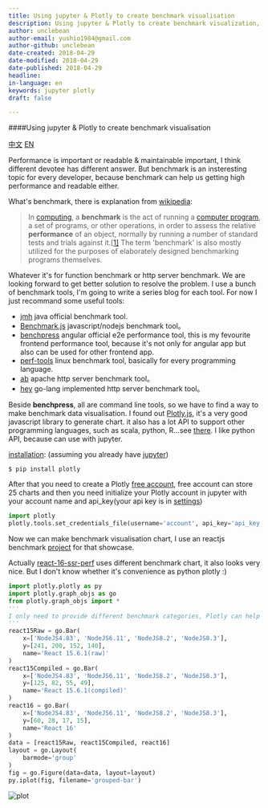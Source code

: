 ```yaml
---
title: Using jupyter & Plotly to create benchmark visualisation
description: Using jupyter & Plotly to create benchmark visualization, unquote splicing.
author: unclebean
author-email: yushio1984@gmail.com
author-github: unclebean
date-created: 2018-04-29
date-modified: 2018-04-29
date-published: 2018-04-29
headline:
in-language: en
keywords: jupyter plotly 
draft: false

---
```


####Using jupyter & Plotly to create benchmark visualisation

[中文](https://unclebean.github.io/performance-chart.html) [EN](https://unclebean.github.io/performance-chart_en.html)

Performance is important or readable & maintainable important, I think different devotee has different answer. But benchmark is an insteresting topic for every developer, because benchmark can help us getting high performance and readable either.

What's benchmark, there is explanation from [wikipedia](https://en.wikipedia.org/wiki/Benchmark_(computing)):

> In [computing](https://en.wikipedia.org/wiki/Computing), a **benchmark** is the act of running a [computer program](https://en.wikipedia.org/wiki/Computer_program), a set of programs, or other operations, in order to assess the relative **performance** of an object, normally by running a number of standard tests and trials against it.[[1\]](https://en.wikipedia.org/wiki/Benchmark_(computing)#cite_note-1) The term 'benchmark' is also mostly utilized for the purposes of elaborately designed benchmarking programs themselves.

Whatever it's for function benchmark or http server benchmark. We are looking forward to get better solution to resolve the problem. I use a bunch of benchmark tools, I'm going to write a series blog for each tool. For now I just recommand some useful tools:

- [jmh](http://openjdk.java.net/projects/code-tools/jmh/) java official benchmark tool.
- [Benchmark.js](https://benchmarkjs.com/) javascript/nodejs benchmark tool。
- [benchpress](https://github.com/angular/angular/tree/master/packages/benchpress) angular official e2e performance tool, this is my fevourite frontend performance tool, because it's not only for angular app but also can be used for other frontend app.
- [perf-tools](https://github.com/brendangregg/perf-tools) linux benchmark tool, basically for every programming language.
- [ab](https://httpd.apache.org/docs/2.4/programs/ab.html) apache http server benchmark tool。
- [hey](https://github.com/rakyll/hey) go-lang implemented http server benchmark tool。

Beside **benchpress**, all are command line tools, so we have to find a way to make benchmark data visualisation. I found out [Plotly.js](https://plot.ly/javascript/), it's a very good javascript library to generate chart. it also has a lot API to support other programming languages, such as scala, python, R…see [there](https://plot.ly/api/). I like python API, because can use with jupyter.

[installation](https://plot.ly/python/getting-started/): (assuming you already have [jupyter](http://jupyter.org))

```shell
$ pip install plotly 
```

After that you need to create a Plotly [free account](https://plot.ly/feed/), free account can store 25 charts and then you need initialize your Plotly account in jupyter with your account name and api_key(your api key is in [settings](https://plot.ly/settings/api))

```python
import plotly
plotly.tools.set_credentials_file(username='account', api_key='api_key')
```

Now we can make benchmark visualisation chart, I use an reactjs benchmark [project](https://github.com/aickin/react-16-ssr-perf/tree/new-prod-mode-15) for that showcase.

Actually [react-16-ssr-perf](https://github.com/aickin/react-16-ssr-perf/tree/new-prod-mode-15) uses different benchmark chart, it also looks very nice. But I don't know whether it's convenience as python plotly :)

```python
import plotly.plotly as py
import plotly.graph_objs as go
from plotly.graph_objs import *
'''
I only need to provide different benchmark categories, Plotly can help to generate a beauty chart for me!
'''
react15Raw = go.Bar(
    x=['NodeJS4.83', 'NodeJS6.11', 'NodeJS8.2', 'NodeJS8.3'],
    y=[241, 200, 152, 140],
    name='React 15.6.1(raw)'
)
react15Compiled = go.Bar(
    x=['NodeJS4.83', 'NodeJS6.11', 'NodeJS8.2', 'NodeJS8.3'],
    y=[125, 82, 55, 49],
    name='React 15.6.1(compiled)'
)
react16 = go.Bar(
    x=['NodeJS4.83', 'NodeJS6.11', 'NodeJS8.2', 'NodeJS8.3'],
    y=[60, 28, 17, 15],
    name='React 16'
)
data = [react15Raw, react15Compiled, react16]
layout = go.Layout(
    barmode='group'
)
fig = go.Figure(data=data, layout=layout)
py.iplot(fig, filename='grouped-bar')
```

![plot](https://unclebean.github.io/images/newplot.png)